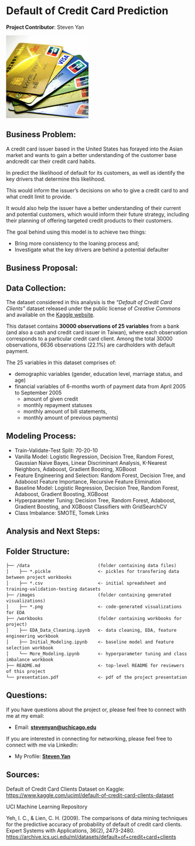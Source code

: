 # Default of Credit Card Prediction

**Project Contributor**:  Steven Yan

<img src="images/credit_card.jpeg">

## Business Problem:

A credit card issuer based in the United States has forayed into the Asian market and wants to gain a better understanding of the customer base andcredit car their credit card habits.

In predict the likelihood of default for its customers, as well as identify the key drivers that determine this likelihood.

This would inform the issuer’s decisions on who to give a credit card to and what credit limit to provide.

It would also help the issuer have a better understanding of their current and potential customers, which would inform their future strategy, including their planning of offering targeted credit products to their customers.

The goal behind using this model is to achieve two things:

* Bring more consistency to the loaning process and;
* Investigate what the key drivers are behind a potential defaulter

## Business Proposal:

## Data Collection:

The dataset considered in this analysis is the *“Default of Credit Card Clients”* dataset released under the public license of *Creative Commons* and available on the [Kaggle website](https://www.kaggle.com/uciml/default-of-credit-card-clients-dataset).

This dataset contains **30000 observations of 25 variables** from a bank (and also a cash and credit card issuer in Taiwan), where each observation corresponds to a particular credit card client. Among the total 30000 observations, 6636 observations (22.1%) are cardholders with default payment.

The 25 variables in this dataset comprises of:

- demographic variables (gender, education level, marriage status, and age)
- financial variables of 6-months worth of payment data from April 2005 to September 2005
  - amount of given credit
  - monthly repayment statuses
  - monthly amount of bill statements,
  - monthly amount of previous payments)

## Modeling Process:

- Train-Validate-Test Split: 70-20-10
- Vanilla Model:  Logistic Regression, Decision Tree, Random Forest, Gaussian Naive Bayes, Linear Discriminant Analysis, K-Nearest Neighbors, Adaboost, Gradient Boosting, XGBoost
- Feature Engineering and Selection:  Random Forest, Decision Tree, and Adaboost Feature Importance, Recursive Feature Elimination
- Baseline Model:  Logistic Regression, Decision Tree, Random Forest, Adaboost, Gradient Boosting, XGBoost
- Hyperparameter Tuning:  Decision Tree, Random Forest, Adaboost, Gradient Boosting, and XGBoost Classifiers with GridSearchCV
- Class Imbalance: SMOTE, Tomek Links

## Analysis and Next Steps:


## Folder Structure:

```
├── /data                          (folder containing data files)
│    ├── *.pickle                  <- pickles for transfering data between project workbooks
│    ├── *.csv                     <- initial spreadsheet and training-validation-testing datasets
├── /images                        (folder containing generated visualizations)
│    ├── *.png                     <- code-generated visualizations for EDA
├── /workbooks                     (folder containing workbooks for project)
│    ├── EDA_Data_Cleaning.ipynb   <- data cleaning, EDA, feature engineering workbook
│    ├── Initial_Modeling.ipynb    <- baseline model and feature selection workbook
│    └── More_Modeling.ipynb       <- hyperparameter tuning and class imbalance workbook
├── README.md                      <- top-level README for reviewers of this project
└── presentation.pdf               <- pdf of the project presentation

```

## Questions:

If you have questions about the project or, please feel free to connect with me at my email:

- Email: **<a href='mailto@stevenyan@uchicago.edu'>stevenyan@uchicago.edu</a>**

If you are interested in connecting for networking, please feel free to connect with me via LinkedIn:

- My Profile: **<a href='https://www.linkedin.com/in/examsherpa/'>Steven Yan</a>**

## Sources:

Default of Credit Card Clients Dataset on Kaggle: https://www.kaggle.com/uciml/default-of-credit-card-clients-dataset

UCI Machine Learning Repository

Yeh, I. C., & Lien, C. H. (2009). The comparisons of data mining techniques for the predictive accuracy of probability of default of credit card clients. Expert Systems with Applications, 36(2), 2473-2480.
https://archive.ics.uci.edu/ml/datasets/default+of+credit+card+clients
